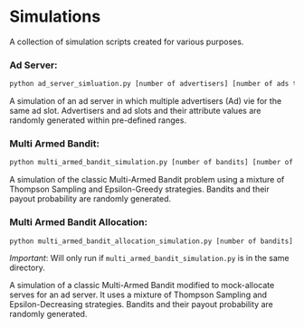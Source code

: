 # Simulations
A collection of simulation scripts created for various purposes.



### Ad Server:
  
  ```python
  python ad_server_simluation.py [number of advertisers] [number of ads to auction]
  ```
  
  
  A simulation of an ad server in which multiple advertisers (Ad) vie for the same ad slot. Advertisers and ad slots and their attribute values are randomly generated within pre-defined ranges.



### Multi Armed Bandit:

  ```python
  python multi_armed_bandit_simulation.py [number of bandits] [number of epochs] [default epsilon]
  ```

  A simulation of the classic Multi-Armed Bandit problem using a mixture of Thompson Sampling and Epsilon-Greedy strategies. Bandits and their payout probability are randomly generated.



### Multi Armed Bandit Allocation:

  ```python
  python multi_armed_bandit_allocation_simulation.py [number of bandits] [number of serves] [default epsilon]
  ```

  *Important*: Will only run if `multi_armed_bandit_simulation.py` is in the same directory.

  A simulation of a classic Multi-Armed Bandit modified to mock-allocate serves for an ad server.  It uses a mixture of Thompson Sampling and Epsilon-Decreasing strategies. Bandits and their payout probability are randomly generated.
